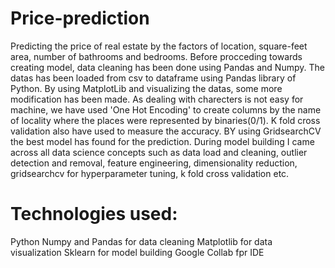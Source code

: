 # Price-prediction
Predicting the price of real estate by the factors of location, square-feet area, number of bathrooms and bedrooms.
Before procceding towards creating model, data cleaning has been done using Pandas and Numpy.
The datas has been loaded from csv to dataframe using Pandas library of Python.
By using MatplotLib and visualizing the datas, some more modification has been made.
As dealing with charecters is not easy for machine, we have used 'One Hot Encoding' to create columns by the name of locality where the places were represented by binaries(0/1).
K fold cross validation also have used to measure the accuracy.
BY using GridsearchCV the best model has found for the prediction.
During model building I came across all data science concepts such as data load and cleaning, outlier detection and removal, feature engineering, dimensionality reduction, gridsearchcv for hyperparameter tuning, k fold cross validation etc.

# Technologies used:
Python
Numpy and Pandas for data cleaning
Matplotlib for data visualization
Sklearn for model building
Google Collab fpr IDE
